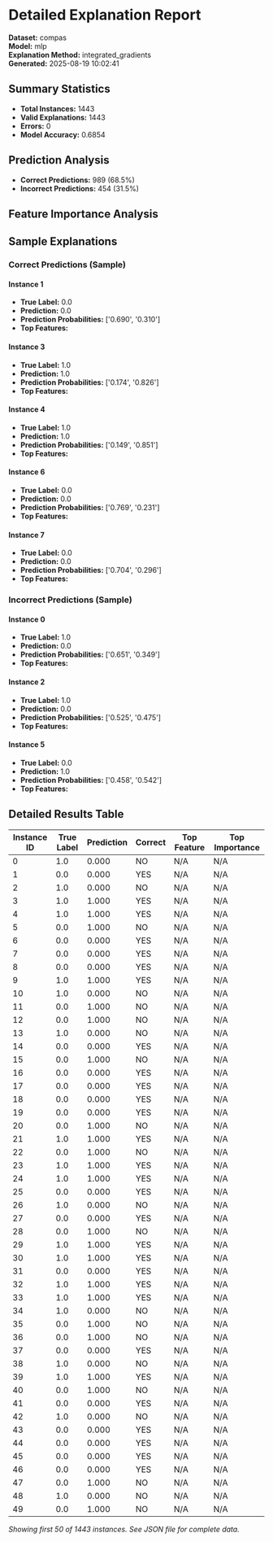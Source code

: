# Detailed Explanation Report

**Dataset:** compas  
**Model:** mlp  
**Explanation Method:** integrated_gradients  
**Generated:** 2025-08-19 10:02:41  

## Summary Statistics

- **Total Instances:** 1443
- **Valid Explanations:** 1443
- **Errors:** 0
- **Model Accuracy:** 0.6854

## Prediction Analysis

- **Correct Predictions:** 989 (68.5%)
- **Incorrect Predictions:** 454 (31.5%)

## Feature Importance Analysis

## Sample Explanations

### Correct Predictions (Sample)

#### Instance 1

- **True Label:** 0.0
- **Prediction:** 0.0
- **Prediction Probabilities:** ['0.690', '0.310']
- **Top Features:**

#### Instance 3

- **True Label:** 1.0
- **Prediction:** 1.0
- **Prediction Probabilities:** ['0.174', '0.826']
- **Top Features:**

#### Instance 4

- **True Label:** 1.0
- **Prediction:** 1.0
- **Prediction Probabilities:** ['0.149', '0.851']
- **Top Features:**

#### Instance 6

- **True Label:** 0.0
- **Prediction:** 0.0
- **Prediction Probabilities:** ['0.769', '0.231']
- **Top Features:**

#### Instance 7

- **True Label:** 0.0
- **Prediction:** 0.0
- **Prediction Probabilities:** ['0.704', '0.296']
- **Top Features:**

### Incorrect Predictions (Sample)

#### Instance 0

- **True Label:** 1.0
- **Prediction:** 0.0
- **Prediction Probabilities:** ['0.651', '0.349']
- **Top Features:**

#### Instance 2

- **True Label:** 1.0
- **Prediction:** 0.0
- **Prediction Probabilities:** ['0.525', '0.475']
- **Top Features:**

#### Instance 5

- **True Label:** 0.0
- **Prediction:** 1.0
- **Prediction Probabilities:** ['0.458', '0.542']
- **Top Features:**

## Detailed Results Table

| Instance ID | True Label | Prediction | Correct | Top Feature | Top Importance |
|-------------|------------|------------|---------|-------------|----------------|
| 0 | 1.0 | 0.000 | NO | N/A | N/A |
| 1 | 0.0 | 0.000 | YES | N/A | N/A |
| 2 | 1.0 | 0.000 | NO | N/A | N/A |
| 3 | 1.0 | 1.000 | YES | N/A | N/A |
| 4 | 1.0 | 1.000 | YES | N/A | N/A |
| 5 | 0.0 | 1.000 | NO | N/A | N/A |
| 6 | 0.0 | 0.000 | YES | N/A | N/A |
| 7 | 0.0 | 0.000 | YES | N/A | N/A |
| 8 | 0.0 | 0.000 | YES | N/A | N/A |
| 9 | 1.0 | 1.000 | YES | N/A | N/A |
| 10 | 1.0 | 0.000 | NO | N/A | N/A |
| 11 | 0.0 | 1.000 | NO | N/A | N/A |
| 12 | 0.0 | 1.000 | NO | N/A | N/A |
| 13 | 1.0 | 0.000 | NO | N/A | N/A |
| 14 | 0.0 | 0.000 | YES | N/A | N/A |
| 15 | 0.0 | 1.000 | NO | N/A | N/A |
| 16 | 0.0 | 0.000 | YES | N/A | N/A |
| 17 | 0.0 | 0.000 | YES | N/A | N/A |
| 18 | 0.0 | 0.000 | YES | N/A | N/A |
| 19 | 0.0 | 0.000 | YES | N/A | N/A |
| 20 | 0.0 | 1.000 | NO | N/A | N/A |
| 21 | 1.0 | 1.000 | YES | N/A | N/A |
| 22 | 0.0 | 1.000 | NO | N/A | N/A |
| 23 | 1.0 | 1.000 | YES | N/A | N/A |
| 24 | 1.0 | 1.000 | YES | N/A | N/A |
| 25 | 0.0 | 0.000 | YES | N/A | N/A |
| 26 | 1.0 | 0.000 | NO | N/A | N/A |
| 27 | 0.0 | 0.000 | YES | N/A | N/A |
| 28 | 0.0 | 1.000 | NO | N/A | N/A |
| 29 | 1.0 | 1.000 | YES | N/A | N/A |
| 30 | 1.0 | 1.000 | YES | N/A | N/A |
| 31 | 0.0 | 0.000 | YES | N/A | N/A |
| 32 | 1.0 | 1.000 | YES | N/A | N/A |
| 33 | 1.0 | 1.000 | YES | N/A | N/A |
| 34 | 1.0 | 0.000 | NO | N/A | N/A |
| 35 | 0.0 | 1.000 | NO | N/A | N/A |
| 36 | 0.0 | 1.000 | NO | N/A | N/A |
| 37 | 0.0 | 0.000 | YES | N/A | N/A |
| 38 | 1.0 | 0.000 | NO | N/A | N/A |
| 39 | 1.0 | 1.000 | YES | N/A | N/A |
| 40 | 0.0 | 1.000 | NO | N/A | N/A |
| 41 | 0.0 | 0.000 | YES | N/A | N/A |
| 42 | 1.0 | 0.000 | NO | N/A | N/A |
| 43 | 0.0 | 0.000 | YES | N/A | N/A |
| 44 | 0.0 | 0.000 | YES | N/A | N/A |
| 45 | 0.0 | 0.000 | YES | N/A | N/A |
| 46 | 0.0 | 0.000 | YES | N/A | N/A |
| 47 | 0.0 | 1.000 | NO | N/A | N/A |
| 48 | 1.0 | 0.000 | NO | N/A | N/A |
| 49 | 0.0 | 1.000 | NO | N/A | N/A |

*Showing first 50 of 1443 instances. See JSON file for complete data.*
